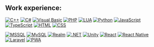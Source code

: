 ## Work experience:

[![C++](https://img.shields.io/badge/C%2B%2B-ccc?logoColor=ccc&labelColor=333&logo=cplusplus)]()
[![C#](https://img.shields.io/badge/C%23-ccc?logoColor=ccc&labelColor=333&logo=csharp)]()
[![Visual Basic](https://img.shields.io/badge/Visual_Basic-ccc?logoColor=ccc&labelColor=333&logo=visualbasic)]()
[![PHP](https://img.shields.io/badge/PHP-ccc?logoColor=ccc&labelColor=333&logo=php)]()
[![LUA](https://img.shields.io/badge/LUA-ccc?logoColor=ccc&labelColor=333&logo=lua)]()
[![Python](https://img.shields.io/badge/Python-ccc?logoColor=ccc&labelColor=333&logo=python)]()
[![JavaScript](https://img.shields.io/badge/JavaScript-ccc?logoColor=ccc&labelColor=333&logo=javascript)]()
[![TypeScript](https://img.shields.io/badge/TypeScript-ccc?logoColor=ccc&labelColor=333&logo=typescript)]()
[![HTML](https://img.shields.io/badge/HTML-ccc?logoColor=ccc&labelColor=333&logo=html5)]()
[![CSS](https://img.shields.io/badge/CSS-ccc?logoColor=ccc&labelColor=333&logo=css3)]()

[![MSSQL](https://img.shields.io/badge/MSSQL-ccc?logoColor=ccc&labelColor=333&logo=microsoftsqlserver)]()
[![MySQL](https://img.shields.io/badge/MySQL-ccc?logoColor=ccc&labelColor=333&logo=mysql)]()
[![Realm](https://img.shields.io/badge/Realm-ccc?logoColor=ccc&labelColor=333&logo=realm)]()
[![.NET](https://img.shields.io/badge/.NET-ccc?logoColor=ccc&labelColor=333&logo=dotnet)]()
[![Unity](https://img.shields.io/badge/Unity-ccc?logoColor=ccc&labelColor=333&logo=unity)]()
[![React](https://img.shields.io/badge/React-ccc?logoColor=ccc&labelColor=333&logo=react)]()
[![React Native](https://img.shields.io/badge/React_Native-ccc?logoColor=ccc&labelColor=333&logo=react)]()
[![Laravel](https://img.shields.io/badge/Laravel-ccc?logoColor=ccc&labelColor=333&logo=laravel)]()
[![PWA](https://img.shields.io/badge/PWA-ccc?logoColor=ccc&labelColor=333&logo=pwa)]()
